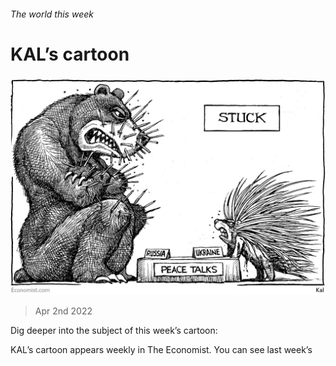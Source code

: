 ###### The world this week

# KAL’s cartoon 

#####  

![image](images/20220402_wwd000.jpg) 

> Apr 2nd 2022 

Dig deeper into the subject of this week’s cartoon:

KAL’s cartoon appears weekly in The Economist. You can see last week’s 


